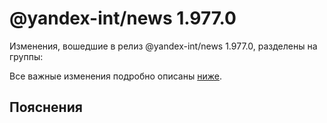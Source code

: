 # @yandex-int/news 1.977.0

<!-- ЧЕЛОВЕЧЕСКОЕ ВСТУПЛЕНИЕ -->

Изменения, вошедшие в релиз @yandex-int/news 1.977.0, разделены на группы:

Все важные изменения подробно описаны [ниже](#Пояснения).

## Пояснения


